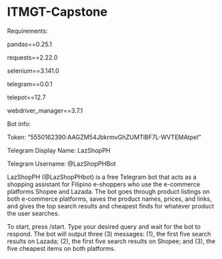 # ITMGT-Capstone
Requirements:

pandas==0.25.1

requests==2.22.0

selenium==3.141.0

telegram==0.0.1

telepot==12.7

webdriver_manager==3.7.1

Bot info:

Token: “5550162390:AAGZM54JbkrmvGhZUMTlBF7L-WVTEMAtpeI”

Telegram Display Name: LazShopPH

Telegram Username: @LazShopPHBot

LazShopPH (@LazShopPHbot) is a free Telegram bot that acts as a shopping assistant for Filipino e-shoppers who use the e-commerce platforms Shopee and Lazada. The bot goes through product listings on both e-commerce platforms, saves the product names, prices, and links, and gives the top search results and cheapest finds for whatever product the user searches. 

To start, press /start. Type your desired query and wait for the bot to respond. The bot will output three (3) messages: (1), the first five search results on Lazada; (2), the first five search results on Shopee; and (3), the five cheapest items on both platforms.
